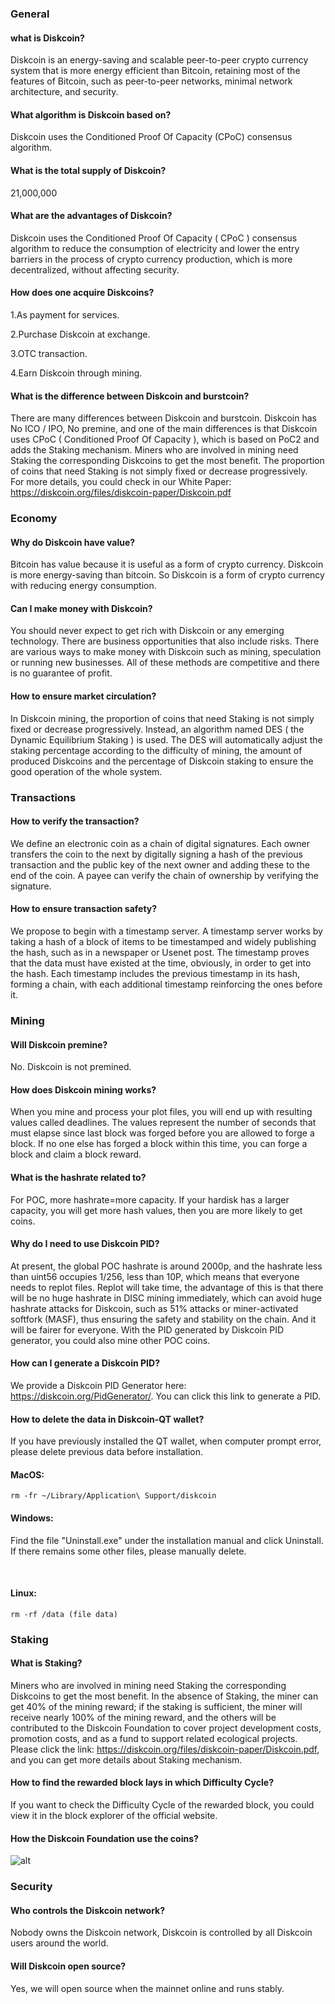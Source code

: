 ### General

#### what is Diskcoin?

Diskcoin is an energy-saving and scalable peer-to-peer crypto currency system that is more energy efficient than Bitcoin, retaining most of the features of Bitcoin, such as peer-to-peer networks, minimal network architecture, and security.


#### What algorithm is Diskcoin based on?

Diskcoin uses the Conditioned Proof Of Capacity (CPoC) consensus algorithm.


#### What is the total supply of Diskcoin?

21,000,000


#### What are the advantages of Diskcoin?

Diskcoin uses the Conditioned Proof Of Capacity ( CPoC ) consensus algorithm to reduce the consumption of electricity and lower the entry barriers in the process of crypto currency production, which is more decentralized, without affecting security.


#### How does one acquire Diskcoins?

1.As payment for services.

2.Purchase Diskcoin at exchange.

3.OTC transaction.

4.Earn Diskcoin through mining.


#### What is the difference between Diskcoin and burstcoin?

There are many differences between Diskcoin and burstcoin. Diskcoin has No ICO / IPO, No premine, and one of the main differences is that Diskcoin uses CPoC ( Conditioned Proof Of Capacity ), which is based on PoC2 and adds the Staking mechanism. Miners who are involved in mining need Staking the corresponding Diskcoins to get the most benefit. The proportion of coins that need Staking is not simply fixed or decrease progressively.  
For more details, you could check in our White Paper: 
https://diskcoin.org/files/diskcoin-paper/Diskcoin.pdf



### Economy

#### Why do Diskcoin have value?

Bitcoin has value because it is useful as a form of crypto currency. Diskcoin is more energy-saving than bitcoin. So Diskcoin is a form of crypto currency with reducing energy consumption. 


#### Can I make money with Diskcoin?

You should never expect to get rich with Diskcoin or any emerging technology. There are business opportunities that also include risks. There are various ways to make money with Diskcoin such as mining, speculation or running new businesses. All of these methods are competitive and there is no guarantee of profit. 


#### How to ensure market circulation?

In Diskcoin mining, the proportion of coins that need Staking is not simply fixed or decrease progressively. Instead, an algorithm named DES ( the Dynamic Equilibrium Staking ) is used. The DES will automatically adjust the staking percentage according to the difficulty of mining, the amount of produced Diskcoins and the percentage of Diskcoin staking to ensure the good operation of the whole system.



### Transactions

#### How to verify the transaction?

We define an electronic coin as a chain of digital signatures. Each owner transfers the coin to the next by digitally signing a hash of the previous transaction and the public key of the next owner and adding these to the end of the coin. A payee can verify the chain of ownership by verifying the signature.


#### How to ensure transaction safety?

We propose to begin with a timestamp server. A timestamp server works by taking a hash of a block of items to be timestamped and widely publishing the hash, such as in a newspaper or Usenet post. The timestamp proves that the data must have existed at the time, obviously, in order to get into the hash. Each timestamp includes the previous timestamp in its hash, forming a chain, with each additional timestamp reinforcing the ones before it.



### Mining

#### Will Diskcoin premine?

No. Diskcoin is not premined.


#### How does Diskcoin mining works?

When you mine and process your plot files, you will end up with resulting values called deadlines. The values represent the number of seconds that must elapse since last block was forged before you are allowed to forge a block. If no one else has forged a block within this time, you can forge a block and claim a block reward.


#### What is the hashrate related to?

For POC, more hashrate=more capacity. If your hardisk has a larger capacity, you will get more hash values, then you are more likely to get coins.


#### Why do I need to use Diskcoin PID?

At present, the global POC hashrate is around 2000p, and the hashrate less than uint56 occupies 1/256, less than 10P, which means that everyone needs to replot files. Replot will take time, the advantage of this is that there will be no huge hashrate in DISC mining immediately, which can avoid huge hashrate attacks for Diskcoin, such as 51% attacks or miner-activated softfork (MASF), thus ensuring the safety and stability on the chain. And it will be fairer for everyone. With the PID generated by Diskcoin PID generator, you could also mine other POC coins.


#### How can I generate a Diskcoin PID? 

We provide a Diskcoin PID Generator here: https://diskcoin.org/PidGenerator/. You can click this link to generate a PID.


#### How to delete the data in Diskcoin-QT wallet?

If you have previously installed the QT wallet, when computer prompt error, please delete previous data before installation. 

#### MacOS:
```
rm -fr ~/Library/Application\ Support/diskcoin
```


#### Windows: 

Find the file "Uninstall.exe" under the installation manual and click Uninstall. If there remains some other files, please manually delete.    

                
#### Linux: 
```
rm -rf /data (file data)
```



### Staking

#### What is Staking?

Miners who are involved in mining need Staking the corresponding Diskcoins to get the most benefit. In the absence of Staking, the miner can get 40% of the mining reward; if the staking is sufficient, the miner will receive nearly 100% of the mining reward, and the others will be contributed to the Diskcoin Foundation to cover project development costs, promotion costs, and as a fund to support related ecological projects. 
Please click the link: https://diskcoin.org/files/diskcoin-paper/Diskcoin.pdf, and you can get more details about Staking mechanism.


#### How to find the rewarded block lays in which Difficulty Cycle?

If you want to check the Difficulty Cycle of the rewarded block, you could view it in the block explorer of the official website.


#### How the Diskcoin Foundation use the coins?

![alt](https://github.com/diskcoin-apps-team/wiki/blob/master/Docs/image/Foundation.png?raw=true)



### Security

#### Who controls the Diskcoin network?

Nobody owns the Diskcoin network, Diskcoin is controlled by all Diskcoin users around the world. 


#### Will Diskcoin open source?

Yes, we will open source when the mainnet online and runs stably.
